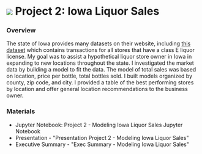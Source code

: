 # ![](https://ga-dash.s3.amazonaws.com/production/assets/logo-9f88ae6c9c3871690e33280fcf557f33.png) Project 2: Iowa Liquor Sales

### Overview
The state of Iowa provides many datasets on their website, including [this dataset](https://www.dropbox.com/sh/pf5n5sgfgiri3i8/AACkaMeL_i_WgZ00rpxOOcysa?dl=0) which contains transactions for all stores that have a class E liquor license. My goal was to assist a hypothetical liquor store owner in Iowa in expanding to new locations throughout the state. I investigated the market data by building a model to fit the data. The model of total sales was based on location, price per bottle, total bottles sold. I built models organized by county, zip code, and city. I provided a table of the best performing stores by location and offer general location recommendations to the business owner.


###  Materials

- Jupyter Notebook: Project 2 - Modeling Iowa Liquor Sales Jupyter Notebook
- Presentation - "Presentation Project 2 - Modeling Iowa Liquor Sales"
- Executive Summary - "Exec Summary - Modeling Iowa Liquor Sales"
